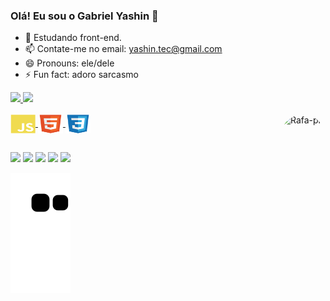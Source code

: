 ### Olá! Eu sou o Gabriel Yashin 👋
 
- 🌱 Estudando front-end.
- 📫 Contate-me no email: yashin.tec@gmail.com
- 😄 Pronouns: ele/dele
- ⚡ Fun fact: adoro sarcasmo
<div>
    <a href="https://beacons.ai/GabrielYashin">
    <img height="180cm" src="https://github-readme-stats.vercel.app/api?username=GabrielYashin&show_icons=true&theme=tokyonight&include_all_commits=true&count_private-true"/>
    <img height="180cm" src="https://github-readme-stats.vercel.app/api/top-langs/?username=GabrielYashin&layout=compact&langs_count=16&theme=tokyonight"/>
</div>
<div style="display: inline_block"><br>
  <img align="center" alt="Rafa-Js" height="30" width="40" src="https://raw.githubusercontent.com/devicons/devicon/master/icons/javascript/javascript-plain.svg">
  <img align="center" alt="Rafa-HTML" height="30" width="40" src="https://raw.githubusercontent.com/devicons/devicon/master/icons/html5/html5-original.svg">
  <img align="center" alt="Rafa-CSS" height="30" width="40" src="https://raw.githubusercontent.com/devicons/devicon/master/icons/css3/css3-original.svg">
  <img align="right" alt="Rafa-pic" height="150" style="border-radius:50px;"                  
   src="https://preview.redd.it/you-look-like-a-good-joe-digital-me-v0-xmto0b59vrf91.jpg?width=640&crop=smart&auto=webp&s=6a511ca064229a5125046139e2705525c5086365">
</div>
  
##
  
  <div> 
  <a href="https://www.youtube.com/channel/UCKc9_-EFxuxR63-s4L8e-fQ" target="_blank"><img src="https://img.shields.io/badge/YouTube-FF0000?style=for-the-badge&logo=youtube&logoColor=white" target="_blank"></a>
  <a href="https://www.instagram.com/yashin.dev/" target="_blank"><img src="https://img.shields.io/badge/-Instagram-%23E4405F?style=for-the-badge&logo=instagram&logoColor=white" target="_blank"></a>
 <a href="https://twitter.com/YashinDev" target="_blank"><img src="https://img.shields.io/badge/Twitter-1DA1F2?style=for-the-badge&logo=twitter&logoColor=white" target="_blank"></a> 
  <a href = "mailto:contatoyashin.tec@gmail.com"><img src="https://img.shields.io/badge/-Gmail-%23333?style=for-the-badge&logo=gmail&logoColor=white" target="_blank"></a>
  <a href="https://www.linkedin.com/in/yashin-dev-104bb7276/" target="_blank"><img src="https://img.shields.io/badge/-LinkedIn-%230077B5?style=for-the-badge&logo=linkedin&logoColor=white" target="_blank"></a>   
</div>
  
![snake gif](https://github.com/GabrielYashin/GabrielYashin/blob/output/github-contribution-grid-snake.svg)
